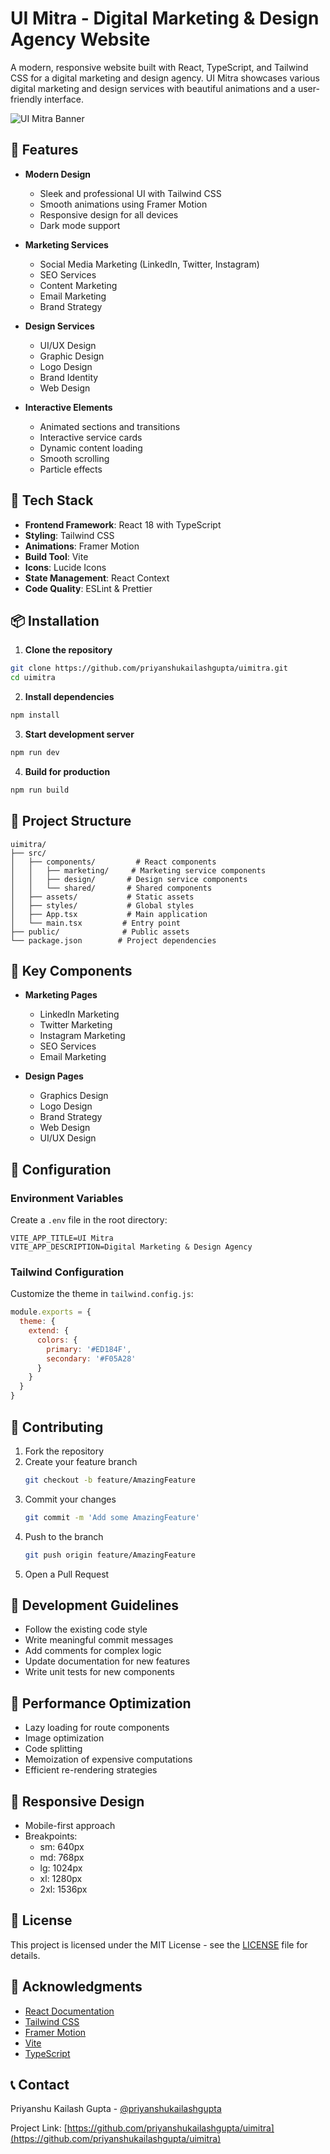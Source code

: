 # UI Mitra - Digital Marketing & Design Agency Website

A modern, responsive website built with React, TypeScript, and Tailwind CSS for a digital marketing and design agency. UI Mitra showcases various digital marketing and design services with beautiful animations and a user-friendly interface.

![UI Mitra Banner](public/banner.png)

## 🌟 Features

- **Modern Design**
  - Sleek and professional UI with Tailwind CSS
  - Smooth animations using Framer Motion
  - Responsive design for all devices
  - Dark mode support

- **Marketing Services**
  - Social Media Marketing (LinkedIn, Twitter, Instagram)
  - SEO Services
  - Content Marketing
  - Email Marketing
  - Brand Strategy

- **Design Services**
  - UI/UX Design
  - Graphic Design
  - Logo Design
  - Brand Identity
  - Web Design

- **Interactive Elements**
  - Animated sections and transitions
  - Interactive service cards
  - Dynamic content loading
  - Smooth scrolling
  - Particle effects

## 🚀 Tech Stack

- **Frontend Framework**: React 18 with TypeScript
- **Styling**: Tailwind CSS
- **Animations**: Framer Motion
- **Build Tool**: Vite
- **Icons**: Lucide Icons
- **State Management**: React Context
- **Code Quality**: ESLint & Prettier

## 📦 Installation

1. **Clone the repository**
```bash
git clone https://github.com/priyanshukailashgupta/uimitra.git
cd uimitra
```

2. **Install dependencies**
```bash
npm install
```

3. **Start development server**
```bash
npm run dev
```

4. **Build for production**
```bash
npm run build
```

## 🎯 Project Structure

```
uimitra/
├── src/
│   ├── components/         # React components
│   │   ├── marketing/     # Marketing service components
│   │   ├── design/       # Design service components
│   │   └── shared/       # Shared components
│   ├── assets/           # Static assets
│   ├── styles/           # Global styles
│   ├── App.tsx           # Main application
│   └── main.tsx         # Entry point
├── public/              # Public assets
└── package.json        # Project dependencies
```

## 🎨 Key Components

- **Marketing Pages**
  - LinkedIn Marketing
  - Twitter Marketing
  - Instagram Marketing
  - SEO Services
  - Email Marketing

- **Design Pages**
  - Graphics Design
  - Logo Design
  - Brand Strategy
  - Web Design
  - UI/UX Design

## 🔧 Configuration

### Environment Variables
Create a `.env` file in the root directory:
```env
VITE_APP_TITLE=UI Mitra
VITE_APP_DESCRIPTION=Digital Marketing & Design Agency
```

### Tailwind Configuration
Customize the theme in `tailwind.config.js`:
```js
module.exports = {
  theme: {
    extend: {
      colors: {
        primary: '#ED184F',
        secondary: '#F05A28'
      }
    }
  }
}
```

## 🤝 Contributing

1. Fork the repository
2. Create your feature branch
   ```bash
   git checkout -b feature/AmazingFeature
   ```
3. Commit your changes
   ```bash
   git commit -m 'Add some AmazingFeature'
   ```
4. Push to the branch
   ```bash
   git push origin feature/AmazingFeature
   ```
5. Open a Pull Request

## 📝 Development Guidelines

- Follow the existing code style
- Write meaningful commit messages
- Add comments for complex logic
- Update documentation for new features
- Write unit tests for new components

## 🔑 Performance Optimization

- Lazy loading for route components
- Image optimization
- Code splitting
- Memoization of expensive computations
- Efficient re-rendering strategies

## 📱 Responsive Design

- Mobile-first approach
- Breakpoints:
  - sm: 640px
  - md: 768px
  - lg: 1024px
  - xl: 1280px
  - 2xl: 1536px

## 📄 License

This project is licensed under the MIT License - see the [LICENSE](LICENSE) file for details.

## 🙏 Acknowledgments

- [React Documentation](https://react.dev)
- [Tailwind CSS](https://tailwindcss.com)
- [Framer Motion](https://www.framer.com/motion)
- [Vite](https://vitejs.dev)
- [TypeScript](https://www.typescriptlang.org)

## 📞 Contact

Priyanshu Kailash Gupta - [@priyanshukailashgupta](https://github.com/priyanshukailashgupta)

Project Link: [https://github.com/priyanshukailashgupta/uimitra](https://github.com/priyanshukailashgupta/uimitra) 
